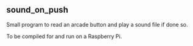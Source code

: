 ## sound_on_push

Small program to read an arcade button and play a sound file if done so.

To be compiled for and run on a Raspberry Pi.
